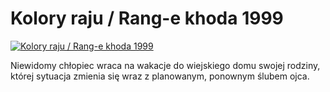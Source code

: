 Kolory raju / Rang-e khoda 1999 
=============
[![Kolory raju / Rang-e khoda 1999 ](http://vidos.pl/images/player.gif)](http://vidos.pl/kolory-raju-rang-e-khoda-1999)

 Niewidomy chłopiec wraca na wakacje do wiejskiego domu swojej rodziny, której sytuacja zmienia się wraz z planowanym, ponownym ślubem ojca.

